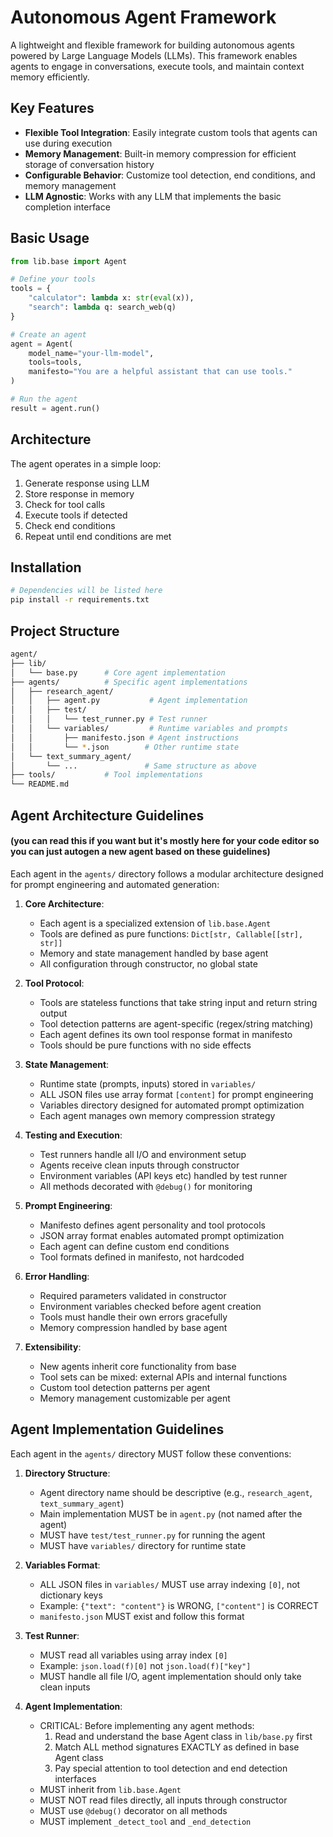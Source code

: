 # Autonomous Agent Framework

A lightweight and flexible framework for building autonomous agents powered by Large Language Models (LLMs). This framework enables agents to engage in conversations, execute tools, and maintain context memory efficiently.

## Key Features

- **Flexible Tool Integration**: Easily integrate custom tools that agents can use during execution
- **Memory Management**: Built-in memory compression for efficient storage of conversation history
- **Configurable Behavior**: Customize tool detection, end conditions, and memory management
- **LLM Agnostic**: Works with any LLM that implements the basic completion interface

## Basic Usage

```python
from lib.base import Agent

# Define your tools
tools = {
    "calculator": lambda x: str(eval(x)),
    "search": lambda q: search_web(q)
}

# Create an agent
agent = Agent(
    model_name="your-llm-model",
    tools=tools,
    manifesto="You are a helpful assistant that can use tools."
)

# Run the agent
result = agent.run()
```

## Architecture

The agent operates in a simple loop:

1. Generate response using LLM
2. Store response in memory
3. Check for tool calls
4. Execute tools if detected
5. Check end conditions
6. Repeat until end conditions are met

## Installation

```bash
# Dependencies will be listed here
pip install -r requirements.txt
```

## Project Structure

```bash
agent/
├── lib/
│   └── base.py      # Core agent implementation
├── agents/          # Specific agent implementations
│   ├── research_agent/
│   │   ├── agent.py           # Agent implementation
│   │   ├── test/
│   │   │   └── test_runner.py # Test runner
│   │   └── variables/         # Runtime variables and prompts
│   │       ├── manifesto.json # Agent instructions
│   │       └── *.json        # Other runtime state
│   └── text_summary_agent/
│       └── ...               # Same structure as above
├── tools/           # Tool implementations
└── README.md
```

## Agent Architecture Guidelines
#### (you can read this if you want but it's mostly here for your code editor so you can just autogen a new agent based on these guidelines)

Each agent in the `agents/` directory follows a modular architecture designed for prompt engineering and automated generation:

1. **Core Architecture**:
   - Each agent is a specialized extension of `lib.base.Agent`
   - Tools are defined as pure functions: `Dict[str, Callable[[str], str]]`
   - Memory and state management handled by base agent
   - All configuration through constructor, no global state

2. **Tool Protocol**:
   - Tools are stateless functions that take string input and return string output
   - Tool detection patterns are agent-specific (regex/string matching)
   - Each agent defines its own tool response format in manifesto
   - Tools should be pure functions with no side effects

3. **State Management**:
   - Runtime state (prompts, inputs) stored in `variables/`
   - ALL JSON files use array format `[content]` for prompt engineering
   - Variables directory designed for automated prompt optimization
   - Each agent manages own memory compression strategy

4. **Testing and Execution**:
   - Test runners handle all I/O and environment setup
   - Agents receive clean inputs through constructor
   - Environment variables (API keys etc) handled by test runner
   - All methods decorated with `@debug()` for monitoring

5. **Prompt Engineering**:
   - Manifesto defines agent personality and tool protocols
   - JSON array format enables automated prompt optimization
   - Each agent can define custom end conditions
   - Tool formats defined in manifesto, not hardcoded

6. **Error Handling**:
   - Required parameters validated in constructor
   - Environment variables checked before agent creation
   - Tools must handle their own errors gracefully
   - Memory compression handled by base agent

7. **Extensibility**:
   - New agents inherit core functionality from base
   - Tool sets can be mixed: external APIs and internal functions
   - Custom tool detection patterns per agent
   - Memory management customizable per agent

## Agent Implementation Guidelines

Each agent in the `agents/` directory MUST follow these conventions:

1. **Directory Structure**:
   - Agent directory name should be descriptive (e.g., `research_agent`, `text_summary_agent`)
   - Main implementation MUST be in `agent.py` (not named after the agent)
   - MUST have `test/test_runner.py` for running the agent
   - MUST have `variables/` directory for runtime state

2. **Variables Format**:
   - ALL JSON files in `variables/` MUST use array indexing `[0]`, not dictionary keys
   - Example: `{"text": "content"}` is WRONG, `["content"]` is CORRECT
   - `manifesto.json` MUST exist and follow this format

3. **Test Runner**:
   - MUST read all variables using array index `[0]`
   - Example: `json.load(f)[0]` not `json.load(f)["key"]`
   - MUST handle all file I/O, agent implementation should only take clean inputs

4. **Agent Implementation**:
   - CRITICAL: Before implementing any agent methods:
     1. Read and understand the base Agent class in `lib/base.py` first
     2. Match ALL method signatures EXACTLY as defined in base Agent class
     3. Pay special attention to tool detection and end detection interfaces
   - MUST inherit from `lib.base.Agent`
   - MUST NOT read files directly, all inputs through constructor
   - MUST use `@debug()` decorator on all methods
   - MUST implement `_detect_tool` and `_end_detection`
